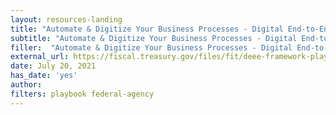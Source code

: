 ```yaml
---
layout: resources-landing
title: "Automate & Digitize Your Business Processes - Digital End-to-End Efficiency (DEEE) Playbook 2021"
subtitle: "Automate & Digitize Your Business Processes - Digital End-to-End Efficiency (DEEE) Playbook 2021"
filler:  "Automate & Digitize Your Business Processes - Digital End-to-End Efficiency (DEEE) Playbook 2021"
external_url: https://fiscal.treasury.gov/files/fit/deee-framework-playbook.pdf
date: July 20, 2021
has_date: 'yes'
author: 
filters: playbook federal-agency
---
```

